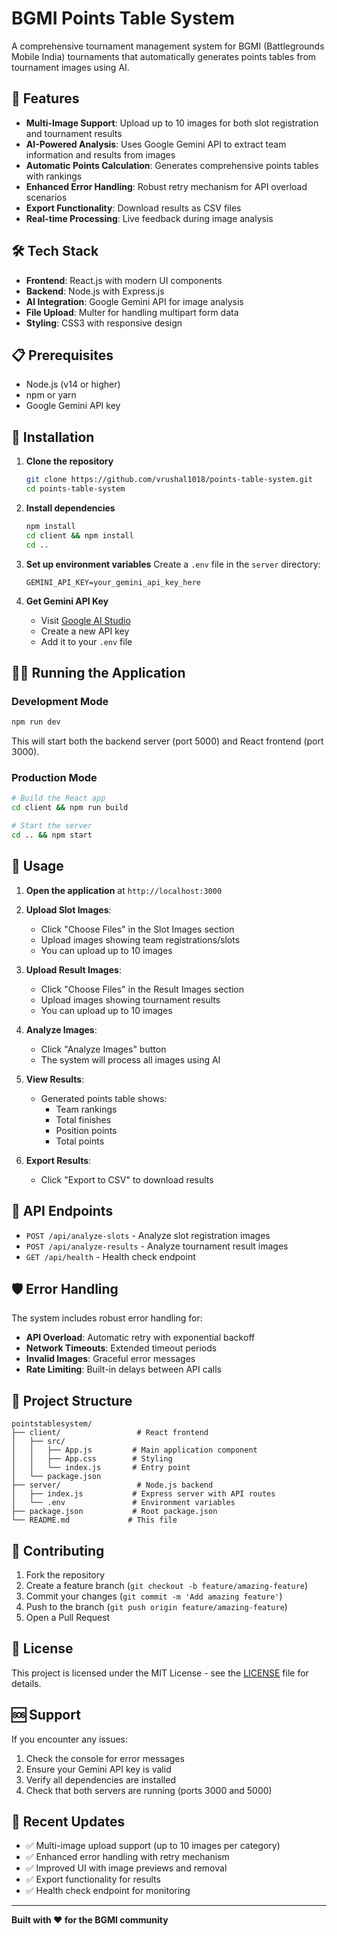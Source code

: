 # BGMI Points Table System

A comprehensive tournament management system for BGMI (Battlegrounds Mobile India) tournaments that automatically generates points tables from tournament images using AI.

## 🚀 Features

- **Multi-Image Support**: Upload up to 10 images for both slot registration and tournament results
- **AI-Powered Analysis**: Uses Google Gemini API to extract team information and results from images
- **Automatic Points Calculation**: Generates comprehensive points tables with rankings
- **Enhanced Error Handling**: Robust retry mechanism for API overload scenarios
- **Export Functionality**: Download results as CSV files
- **Real-time Processing**: Live feedback during image analysis

## 🛠️ Tech Stack

- **Frontend**: React.js with modern UI components
- **Backend**: Node.js with Express.js
- **AI Integration**: Google Gemini API for image analysis
- **File Upload**: Multer for handling multipart form data
- **Styling**: CSS3 with responsive design

## 📋 Prerequisites

- Node.js (v14 or higher)
- npm or yarn
- Google Gemini API key

## 🚀 Installation

1. **Clone the repository**
   ```bash
   git clone https://github.com/vrushal1018/points-table-system.git
   cd points-table-system
   ```

2. **Install dependencies**
   ```bash
   npm install
   cd client && npm install
   cd ..
   ```

3. **Set up environment variables**
   Create a `.env` file in the `server` directory:
   ```env
   GEMINI_API_KEY=your_gemini_api_key_here
   ```

4. **Get Gemini API Key**
   - Visit [Google AI Studio](https://makersuite.google.com/app/apikey)
   - Create a new API key
   - Add it to your `.env` file

## 🏃‍♂️ Running the Application

### Development Mode
```bash
npm run dev
```

This will start both the backend server (port 5000) and React frontend (port 3000).

### Production Mode
```bash
# Build the React app
cd client && npm run build

# Start the server
cd .. && npm start
```

## 📖 Usage

1. **Open the application** at `http://localhost:3000`

2. **Upload Slot Images**:
   - Click "Choose Files" in the Slot Images section
   - Upload images showing team registrations/slots
   - You can upload up to 10 images

3. **Upload Result Images**:
   - Click "Choose Files" in the Result Images section
   - Upload images showing tournament results
   - You can upload up to 10 images

4. **Analyze Images**:
   - Click "Analyze Images" button
   - The system will process all images using AI

5. **View Results**:
   - Generated points table shows:
     - Team rankings
     - Total finishes
     - Position points
     - Total points

6. **Export Results**:
   - Click "Export to CSV" to download results

## 🔧 API Endpoints

- `POST /api/analyze-slots` - Analyze slot registration images
- `POST /api/analyze-results` - Analyze tournament result images
- `GET /api/health` - Health check endpoint

## 🛡️ Error Handling

The system includes robust error handling for:
- **API Overload**: Automatic retry with exponential backoff
- **Network Timeouts**: Extended timeout periods
- **Invalid Images**: Graceful error messages
- **Rate Limiting**: Built-in delays between API calls

## 📁 Project Structure

```
pointstablesystem/
├── client/                 # React frontend
│   ├── src/
│   │   ├── App.js         # Main application component
│   │   ├── App.css        # Styling
│   │   └── index.js       # Entry point
│   └── package.json
├── server/                 # Node.js backend
│   ├── index.js           # Express server with API routes
│   └── .env               # Environment variables
├── package.json           # Root package.json
└── README.md             # This file
```

## 🤝 Contributing

1. Fork the repository
2. Create a feature branch (`git checkout -b feature/amazing-feature`)
3. Commit your changes (`git commit -m 'Add amazing feature'`)
4. Push to the branch (`git push origin feature/amazing-feature`)
5. Open a Pull Request

## 📝 License

This project is licensed under the MIT License - see the [LICENSE](LICENSE) file for details.

## 🆘 Support

If you encounter any issues:
1. Check the console for error messages
2. Ensure your Gemini API key is valid
3. Verify all dependencies are installed
4. Check that both servers are running (ports 3000 and 5000)

## 🔄 Recent Updates

- ✅ Multi-image upload support (up to 10 images per category)
- ✅ Enhanced error handling with retry mechanism
- ✅ Improved UI with image previews and removal
- ✅ Export functionality for results
- ✅ Health check endpoint for monitoring

---

**Built with ❤️ for the BGMI community** 